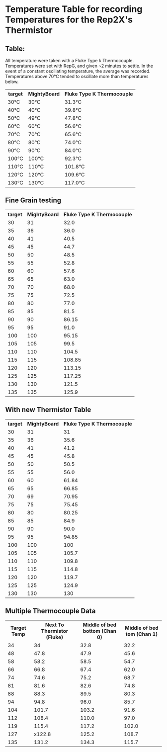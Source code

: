 # Temperature Table for recording Temperatures for the Rep2X's Thermistor

## Table:
All temperature were taken with a Fluke Type k Thermocouple.  Temperatures were set with RepG, and given ~2 minutes to settle.  In the event of a constant oscillating temperature, the average was recorded.  Temperatures above 70°C tended to oscillate more than temperatures below.

<table>
<tr>
    <th>target</th>
    <th>MightyBoard</th>
    <th>Fluke Type K Thermocouple</th>
</tr>
<tr>
    <td>30°C</td>
    <td>30°C</td>
    <td>31.3°C</td>
</tr>
<tr>
    <td>40°C</td>
    <td>40°C</td>
    <td>39.8°C</td>
</tr>
<tr>
    <td>50°C</td>
    <td>49°C</td>
    <td>47.8°C</td>
</tr>
<tr>
    <td>60°C</td>
    <td>60°C</td>
    <td>56.6°C</td>
</tr>
<tr>
    <td>70°C</td>
    <td>70°C</td>
    <td>65.6°C</td>
</tr>
<tr>
    <td>80°C</td>
    <td>80°C</td>
    <td>74.0°C</td>
</tr>
<tr>
    <td>90°C</td>
    <td>90°C</td>
    <td>84.0°C</td>
</tr>
<tr>
    <td>100°C</td>
    <td>100°C</td>
    <td>92.3°C</td>
</tr>
<tr>
    <td>110°C</td>
    <td>110°C</td>
    <td>101.8°C</td>
</tr>
<tr>
    <td>120°C</td>
    <td>120°C</td>
    <td>109.6°C</td>
</tr>
<tr>
    <td>130°C</td>
    <td>130°C</td>
    <td>117.0°C</td>
</tr>
</table>

## Fine Grain testing

<table>
<tr>
    <th>target</th>
    <th>MightyBoard</th>
    <th>Fluke Type K Thermocouple</th>
</tr>
<tr>
    <td>30</td>
    <td>31</td>
    <td>32.0</td>
</tr>
<tr>
    <td>35</td>
    <td>36</td>
    <td>36.0</td>
</tr>
<tr>
    <td>40</td>
    <td>41</td>
    <td>40.5</td>
</tr>
<tr>
    <td>45</td>
    <td>45</td>
    <td>44.7</td>
</tr>
<tr>
    <td>50</td>
    <td>50</td>
    <td>48.5</td>
</tr>
<tr>
    <td>55</td>
    <td>55</td>
    <td>52.8</td>
</tr>
<tr>
    <td>60</td>
    <td>60</td>
    <td>57.6</td>
</tr>
<tr>
    <td>65</td>
    <td>65</td>
    <td>63.0</td>
</tr>
<tr>
    <td>70</td>
    <td>70</td>
    <td>68.0</td>
</tr>
<tr>
    <td>75</td>
    <td>75</td>
    <td>72.5</td>
</tr>
<tr>
    <td>80</td>
    <td>80</td>
    <td>77.0</td>
</tr>
<tr>
    <td>85</td>
    <td>85</td>
    <td>81.5</td>
</tr>
<tr>
    <td>90</td>
    <td>90</td>
    <td>86.15</td>
</tr>
<tr>
    <td>95</td>
    <td>95</td>
    <td>91.0</td>
</tr>
<tr>
    <td>100</td>
    <td>100</td>
    <td>95.15</td>
</tr>
<tr>
    <td>105</td>
    <td>105</td>
    <td>99.5</td>
</tr>
<tr>
    <td>110</td>
    <td>110</td>
    <td>104.5</td>
</tr>
<tr>
    <td>115</td>
    <td>115</td>
    <td>108.85</td>
</tr>
<tr>
    <td>120</td>
    <td>120</td>
    <td>113.15</td>
</tr>
<tr>
    <td>125</td>
    <td>125</td>
    <td>117.25</td>
</tr>
<tr>
    <td>130</td>
    <td>130</td>
    <td>121.5</td>
</tr>
<tr>
    <td>135</td>
    <td>135</td>
    <td>125.9</td>
</tr>
</table>

## With new Thermistor Table
<table>
<tr>
    <th>target</th>
    <th>MightyBoard</th>
    <th>Fluke Type K Thermocouple</th>
</tr>
<tr>
    <td>30</td>
    <td>31</td>
    <td>31</td>
</tr>
<tr>
    <td>35</td>
    <td>36</td>
    <td>35.6</td>
</tr>
<tr>
    <td>40</td>
    <td>41</td>
    <td>41.2</td>
</tr>
<tr>
    <td>45</td>
    <td>45</td>
    <td>45.8</td>
</tr>
<tr>
    <td>50</td>
    <td>50</td>
    <td>50.5</td>
</tr>
<tr>
    <td>55</td>
    <td>55</td>
    <td>56.0</td>
</tr>
<tr>
    <td>60</td>
    <td>60</td>
    <td>61.84</td>
</tr>
<tr>
    <td>65</td>
    <td>65</td>
    <td>66.85</td>
</tr>
<tr>
    <td>70</td>
    <td>69</td>
    <td>70.95</td>
</tr>
<tr>
    <td>75</td>
    <td>75</td>
    <td>75.45</td>
</tr>
<tr>
    <td>80</td>
    <td>80</td>
    <td>80.25</td>
</tr>
<tr>
    <td>85</td>
    <td>85</td>
    <td>84.9</td>
</tr>
<tr>
    <td>90</td>
    <td>90</td>
    <td>90.0</td>
</tr>
<tr>
    <td>95</td>
    <td>95</td>
    <td>94.85</td>
</tr>
<tr>
    <td>100</td>
    <td>100</td>
    <td>100</td>
</tr>
<tr>
    <td>105</td>
    <td>105</td>
    <td>105.7</td>
</tr>
<tr>
    <td>110</td>
    <td>110</td>
    <td>109.8</td>
</tr>
<tr>
    <td>115</td>
    <td>115</td>
    <td>114.8</td>
</tr>
<tr>
    <td>120</td>
    <td>120</td>
    <td>119.7</td>
</tr>
<tr>
    <td>125</td>
    <td>125</td>
    <td>124.9</td>
</tr>
<tr>
    <td>130</td>
    <td>130</td>
    <td>130</td>
</tr>
</table>

## Multiple Thermocouple Data
<table>
<tr>
    <th>Target Temp</th>
    <th>Next To Thermistor (Fluke)</th>
    <th>Middle of bed bottom (Chan 0)</th>
    <th>Middle of bed tom (Chan 1)</th>
</tr>
<tr>
    <td>34</td>
    <td>34</td>
    <td>32.8</td>
    <td>32.2</td>
</tr>
<tr>
    <td>48</td>
    <td>47.8</td>
    <td>47.9</td>
    <td>45.6</td>
</tr>
<tr>
    <td>58</td>
    <td>58.2</td>
    <td>58.5</td>
    <td>54.7</td>
</tr
<tr>
    <td>66</td>
    <td>66.8</td>
    <td>67.4</td>
    <td>62.0</td>
</tr>    
<tr>
    <td>74</td>
    <td>74.6</td>
    <td>75.2</td>
    <td>68.7</td>
</tr>
<tr>
    <td>81</td>
    <td>81.6</td>
    <td>82.6</td>
    <td>74.8</td>
</tr>    
<tr>
    <td>88</td>
    <td>88.3</td>
    <td>89.5</td>
    <td>80.3</td>
</tr>    
<tr>
    <td>94</td>
    <td>94.8</td>
    <td>96.0</td>
    <td>85.7</td>
</tr>    
<tr>
    <td>104</td>
    <td>101.7</td>
    <td>103.2</td>
    <td>91.6</td>
</tr>    
<tr>
    <td>112</td>
    <td>108.4</td>
    <td>110.0</td>
    <td>97.0</td>
</tr>    
<tr>
    <td>119</td>
    <td>115.4</td>
    <td>117.2</td>
    <td>102.0</td>
</tr>    
<tr>
    <td>127</td>
    <td>x122.8</td>
    <td>125.2</td>
    <td>108.7</td>
</tr>    
<tr>
    <td>135</td>
    <td>131.2</td>
    <td>134.3</td>
    <td>115.7</td>
</tr>    
</table>
